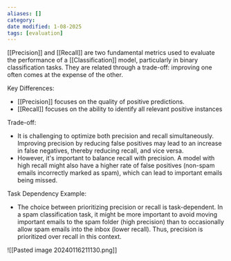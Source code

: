 ```yaml
---
aliases: []
category:
date modified: 1-08-2025
tags: [evaluation]
---
```

[[Precision]] and [[Recall]] are two fundamental metrics used to evaluate the performance of a [[Classification]] model, particularly in binary classification tasks. They are related through a trade-off: improving one often comes at the expense of the other.

Key Differences:
- [[Precision]] focuses on the quality of positive predictions.
- [[Recall]] focuses on the ability to identify all relevant positive instances

Trade-off:
- It is challenging to optimize both precision and recall simultaneously. Improving precision by reducing false positives may lead to an increase in false negatives, thereby reducing recall, and vice versa.
- However, it's important to balance recall with precision. A model with high recall might also have a higher rate of false positives (non-spam emails incorrectly marked as spam), which can lead to important emails being missed.

Task Dependency Example:
- The choice between prioritizing precision or recall is task-dependent. In a spam classification task, it might be more important to avoid moving important emails to the spam folder (high precision) than to occasionally allow spam emails into the inbox (lower recall). Thus, precision is prioritized over recall in this context.


![[Pasted image 20240116211130.png]]
